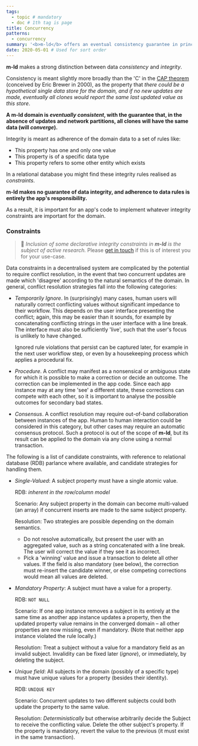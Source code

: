 ```yaml
---
tags:
  - topic # mandatory
  - doc # 1th tag is page
title: Concurrency
patterns:
  - concurrency
summary: '<b>m-ld</b> offers an eventual consistency guarantee in principle.'
date: 2020-05-01 # Used for sort order
---
```

**m-ld** makes a strong distinction between data *consistency* and *integrity*.

Consistency is meant slightly more broadly than the 'C' in the
[CAP&nbsp;theorem](https://people.eecs.berkeley.edu/~brewer/cs262b-2004/PODC-keynote.pdf)
(conceived by Eric Brewer in 2000), as the property that *there could be a
hypothetical single data store for the domain, and if no new updates are made,
eventually all clones would report the same last updated value as this store*.

**A m-ld domain is *eventually consistent*, with the guarantee that, in the
absence of updates and network partitions, all clones will have the same data
(will *converge*).**

Integrity is meant as adherence of the domain data to a set of rules like:
- This property has one and only one value
- This property is of a specific data type
- This property refers to some other entity which exists

In a relational database you might find these integrity rules realised as
*constraints*.

**m-ld makes no guarantee of data integrity, and adherence to data rules is
entirely the app's responsibility.**

As a result, it is important for an app's code to implement whatever integrity
constraints are important for the domain.

### Constraints
> 🚧 *Inclusion of some declarative integrity constraints in **m-ld** is the
> subject of active research.* Please [get in touch](mailto:info@m-ld.io) if
> this is of interest you for your use-case.

Data constraints in a decentralised system are complicated by the potential
to require conflict resolution, in the event that two concurrent updates are
made which 'disagree' according to the natural semantics of the domain. In
general, conflict resolution strategies fall into the following categories:
- *Temporarily Ignore*. In (surprisingly) many cases, human users will naturally correct
  conflicting values without significant impedance to their workflow. This
  depends on the user interface presenting the conflict; again, this may be
  easier than it sounds, for example by concatenating conflicting strings in the
  user interface with a line break. The interface must also be sufficiently
  'live', such that the user's focus is unlikely to have changed.

  Ignored rule violations that persist can be captured later, for example in the
  next user workflow step, or even by a housekeeping process which applies a
  procedural fix.
- *Procedure*. A conflict may manifest as a nonsensical or ambiguous state for
  which it is possible to make a correction or decide an outcome. The correction
  can be implemented in the app code. Since each app instance may at any time
  'see' a different state, these corrections can compete with each other, so it
  is important to analyse the possible outcomes for secondary bad states.
- *Consensus*. A conflict resolution may require out-of-band collaboration
  between instances of the app. Human to human interaction could be considered
  in this category, but other cases may require an automatic consensus protocol.
  Such a protocol is out of the scope of **m-ld**, but its result can be applied
  to the domain via any clone using a normal transaction.

The following is a list of candidate constraints, with reference to relational
database (RDB) parlance where available, and candidate strategies for handling
them.

- *Single-Valued*: A subject property must have a single atomic value.
  
  RDB: *inherent in the row/column model*
  
  Scenario: Any subject property in the domain can become multi-valued (an
  array) if concurrent inserts are made to the same subject property.
  
  Resolution: Two strategies are possible depending on the domain semantics.
  - Do not resolve automatically, but present the user with an aggregated value,
    such as a string concatenated with a line break. The user will correct the
    value if they see it as incorrect.
  - Pick a 'winning' value and issue a transaction to delete all other values.
    If the field is also mandatory (see below), the correction must re-insert
    the candidate winner, or else competing corrections would mean all values
    are deleted.

- *Mandatory Property*: A subject must have a value for a property.

  RDB: `NOT NULL`

  Scenario: If one app instance removes a subject in its entirely at the same
  time as another app instance updates a property, then the updated property
  value remains in the converged domain – all other properties are now missing,
  even if mandatory. (Note that neither app instance violated the rule locally.)

  Resolution: Treat a subject without a value for a mandatory field as an
  invalid subject. Invalidity can be fixed later (*ignore*), or immediately, by
  deleting the subject.

- *Unique field*: All subjects in the domain (possibly of a specific type) must
  have unique values for a property (besides their identity).

  RDB: `UNIQUE KEY`

  Scenario: Concurrent updates to two different subjects could both update the
  property to the same value.

  Resolution: *Deterministically* but otherwise arbitrarily decide the Subject
  to receive the conflicting value. Delete the other subject's property. If the
  property is mandatory, revert the value to the previous (it must exist in the
  same transaction).
